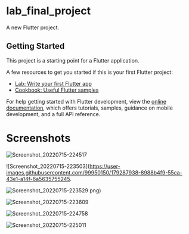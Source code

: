 # lab_final_project

A new Flutter project.

## Getting Started

This project is a starting point for a Flutter application.

A few resources to get you started if this is your first Flutter project:

- [Lab: Write your first Flutter app](https://docs.flutter.dev/get-started/codelab)
- [Cookbook: Useful Flutter samples](https://docs.flutter.dev/cookbook)

For help getting started with Flutter development, view the
[online documentation](https://docs.flutter.dev/), which offers tutorials,
samples, guidance on mobile development, and a full API reference.

# Screenshots

![Screenshot_20220715-224517](https://user-images.githubusercontent.com/99950150/179287868-4855c1c4-86d2-47ec-a64a-9645d0a2b415.png)

![Screenshot_20220715-223503](https://user-images.githubusercontent.com/99950150/179287938-8988b4f9-55ca-43e1-a14f-6a5635755245.

![Screenshot_20220715-223529](https://user-images.githubusercontent.com/99950150/179288008-08b62016-5c45-4450-81a6-46bdec0095b3.png)
png)

![Screenshot_20220715-223609](https://user-images.githubusercontent.com/99950150/179288103-ef5d9f5c-e8e2-4d4f-bcd0-9cf6edc5b8cb.png)

![Screenshot_20220715-224758](https://user-images.githubusercontent.com/99950150/179288165-ff1f2d8e-d896-4869-b1d7-bfc551b13006.png)

![Screenshot_20220715-225011](https://user-images.githubusercontent.com/99950150/179288186-b4d99969-af55-44aa-aacc-cf5e1d1c472e.png)

